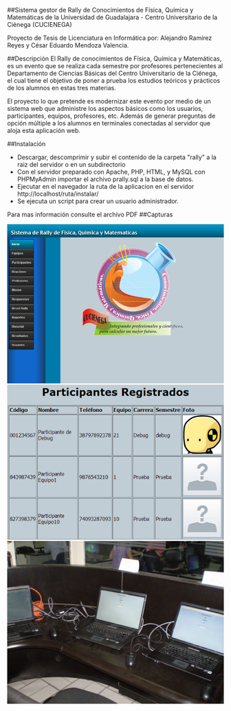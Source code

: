 ##Sistema gestor de Rally de Conocimientos de Física, Química y Matemáticas de la Universidad de Guadalajara - Centro Universitario de la Ciénega (CUCIENEGA)  

Proyecto de Tesis de Licenciatura en Informática por: 
Alejandro Ramírez Reyes y César Eduardo Mendoza Valencia.

##Descripción
El Rally de conocimientos de Física, Química y Matemáticas, es un evento que se realiza cada semestre por profesores pertenecientes al Departamento de Ciencias
Básicas del Centro Universitario de la Ciénega, el cual tiene el objetivo de poner a prueba los estudios teóricos y prácticos de los alumnos en estas tres materias.

El proyecto lo que pretende es modernizar este evento por medio de un sistema web que administre los aspectos básicos como los usuarios, participantes, equipos, profesores, etc. Además de generar preguntas de opción múltiple a los alumnos en terminales conectadas al servidor que aloja esta aplicación web. 

##Instalación 
* Descargar, descomprimir y subir el contenido de la carpeta "rally" a la raiz del servidor o en un subdirectorio
* Con el servidor preparado con Apache, PHP, HTML, y MySQL con PHPMyAdmin importar el archivo prally.sql a la base de datos.
* Ejecutar en el navegador la ruta de la aplicacion en el servidor http://localhost/ruta/instalar/
* Se ejecuta un script para crear un usuario administrador.

Para mas información consulte el archivo PDF
##Capturas

![alt text](/screenshots/pantallaprincipal.png "Pantalla Principal")
![alt text](/screenshots/participantesregistrados.png "Participantes Registrados")
![alt text](/screenshots/P4240469.JPG "Sistema en Red Local LAN")

